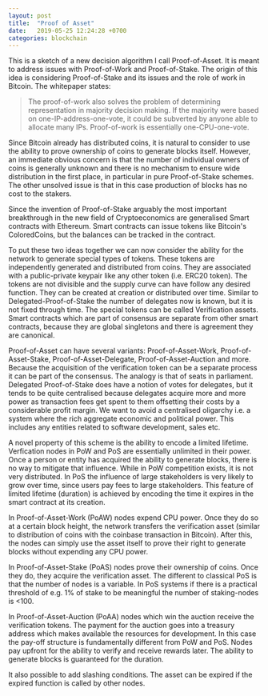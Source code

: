 ```yaml
---
layout: post
title:  "Proof of Asset"
date:   2019-05-25 12:24:28 +0700
categories: blockchain
---
```

This is a sketch of a new decision algorithm I call Proof-of-Asset. It is meant to address issues with Proof-of-Work and Proof-of-Stake.
The origin of this idea is considering Proof-of-Stake and its issues and the role of work in Bitcoin. The whitepaper states:

> The proof-of-work also solves the problem of determining representation in majority decision making. If the majority were based on one-IP-address-one-vote, it could be subverted by anyone able to allocate many IPs. Proof-of-work is essentially one-CPU-one-vote. 

Since Bitcoin already has distributed coins, it is natural to consider to use the ability to prove ownership of coins to generate blocks itself. However, an immediate obvious concern is that the number of individual owners of coins is generally unknown and there is no mechanism to ensure wide distribution in the first place, in particular in pure Proof-of-Stake schemes. The other unsolved issue is that in this case production of blocks has no cost to the stakers.

Since the invention of Proof-of-Stake arguably the most important breakthrough in the new field of Cryptoeconomics are generalised Smart contracts with Ethereum. Smart contracts can issue tokens like Bitcoin's ColoredCoins, but the balances can be tracked in the contract.

To put these two ideas together we can now consider the ability for the network to generate special types of tokens. These tokens are independently generated and distributed from coins. They are associated with a public-private keypair like any other token (i.e. ERC20 token). The tokens are not divisible and the supply curve can have follow any desired function. They can be created at creation or distributed over time. Similar to Delegated-Proof-of-Stake the number of delegates now is known, but it is not fixed through time. The special tokens can be called Verification assets. Smart contracts which are part of consensus are separate from other smart contracts, because they are global singletons and there is agreement they are canonical.

Proof-of-Asset can have several variants: Proof-of-Asset-Work, Proof-of-Asset-Stake, Proof-of-Asset-Delegate, Proof-of-Asset-Auction and more. Because the acquisition of the verification token can be a separate process it can be part of the consensus. The analogy is that of seats in parliament. Delegated Proof-of-Stake does have a notion of votes for delegates, but it tends to be quite 
centralised because delegates acquire more and more power as transaction fees get spent to them offsetting their costs by a considerable profit margin. We want to avoid a centralised oligarchy i.e. a system where the rich aggregate economic and political power. This includes any entities related to software development, sales etc.

A novel property of this scheme is the ability to encode a limited lifetime. Verfication nodes in PoW and PoS are essentially unlimited in their power. Once a person or entity has acquired the ability to generate blocks, there is no way to mitigate that influence. While in PoW competition exists, it is not very distributed. In PoS the influence of large stakeholders is very likely to grow over time, since users pay fees to large stakeholders. This feature of limited lifetime (duration) is achieved by encoding the time it expires in the smart contract at its creation.

In Proof-of-Asset-Work (PoAW) nodes expend CPU power. Once they do so at a certain block height, the network transfers the verification asset (similar to distribution of coins with the coinbase transaction in Bitcoin). After this, the nodes can simply use the asset itself to prove their right to generate blocks without expending any CPU power.

In Proof-of-Asset-Stake (PoAS) nodes prove their ownership of coins. Once they do, they acquire the verification asset. The different to classical PoS is that the number of nodes is a variable. In PoS systems if there is a practical threshold of e.g. 1% of stake to be meaningful the number of staking-nodes is <100.

In Proof-of-Asset-Auction (PoAA) nodes which win the auction receive the verification tokens. The payment for the auction goes into a treasury address which makes available the resources for development. In this case the pay-off structure is fundamentally different from PoW and PoS. Nodes pay upfront for the ability to verify and receive rewards later. The ability to generate blocks is guaranteed for the duration.

It also possible to add slashing conditions. The asset can be expired if the expired function is called by other nodes.


